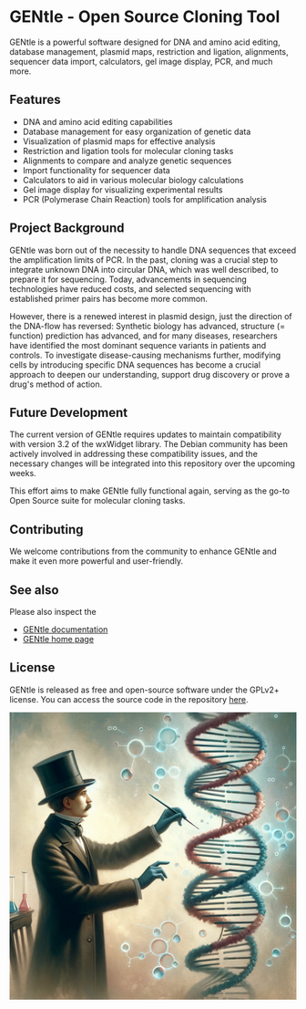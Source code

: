 # GENtle - Open Source Cloning Tool

GENtle is a powerful software designed for DNA and amino acid editing, database management, plasmid maps, restriction and ligation, alignments, sequencer data import, calculators, gel image display, PCR, and much more.

## Features

- DNA and amino acid editing capabilities
- Database management for easy organization of genetic data
- Visualization of plasmid maps for effective analysis
- Restriction and ligation tools for molecular cloning tasks
- Alignments to compare and analyze genetic sequences
- Import functionality for sequencer data
- Calculators to aid in various molecular biology calculations
- Gel image display for visualizing experimental results
- PCR (Polymerase Chain Reaction) tools for amplification analysis

## Project Background

GENtle was born out of the necessity to handle DNA sequences that exceed the amplification limits of PCR.
In the past, cloning was a crucial step to integrate unknown DNA into circular DNA, which was well described, to prepare it for sequencing.
Today, advancements in sequencing technologies have reduced costs, and selected sequencing with established primer pairs has become more common.

However, there is a renewed interest in plasmid design, just the direction of the DNA-flow has reversed:
Synthetic biology has advanced, structure (= function) prediction has advanced, and for many diseases, researchers have identified the most dominant sequence variants in patients and controls.
To investigate disease-causing mechanisms further, modifying cells by introducing specific DNA sequences has become a crucial approach to deepen our understanding, support drug discovery or prove a drug's method of action.

## Future Development

The current version of GENtle requires updates to maintain compatibility with version 3.2 of the wxWidget library.
The Debian community has been actively involved in addressing these compatibility issues, and the necessary changes will be integrated into this repository over the upcoming weeks.

This effort aims to make GENtle fully functional again, serving as the go-to Open Source suite for molecular cloning tasks.

## Contributing

We welcome contributions from the community to enhance GENtle and make it even more powerful and user-friendly.

## See also

Please also inspect the

 * [GENtle documentation](docs/manual.adoc)
 * [GENtle home page](http://gentle.magnusmanske.de/)

## License

GENtle is released as free and open-source software under the GPLv2+ license.
You can access the source code in the repository [here](https://github.com/GENtle-persons/gentle-m).

<img src="docs/images/GENtle_DNA_forming_image.png">
